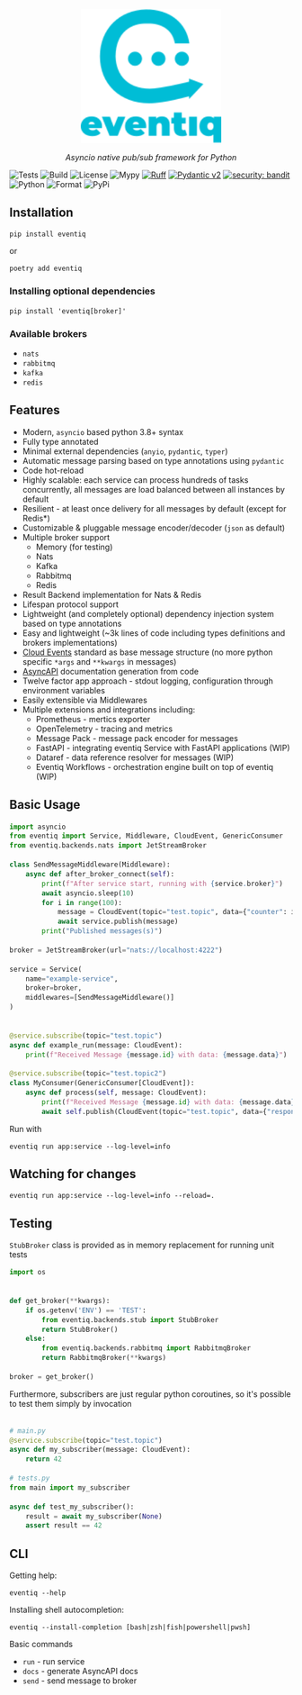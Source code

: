 <p align="center">
<img src="https://raw.githubusercontent.com/asynq-io/eventiq/main/assets/logo.svg" style="width: 250px">

</p>
<p align="center">
<em>Asyncio native pub/sub framework for Python</em>
</p>

![Tests](https://github.com/asynq-io/eventiq/workflows/Tests/badge.svg)
![Build](https://github.com/asynq-io/eventiq/workflows/Publish/badge.svg)
![License](https://img.shields.io/github/license/asynq-io/eventiq)
![Mypy](https://img.shields.io/badge/mypy-checked-blue)
[![Ruff](https://img.shields.io/endpoint?url=https://raw.githubusercontent.com/charliermarsh/ruff/main/assets/badge/v1.json)](https://github.com/charliermarsh/ruff)
[![Pydantic v2](https://img.shields.io/endpoint?url=https://raw.githubusercontent.com/pydantic/pydantic/main/docs/badge/v2.json)](https://docs.pydantic.dev/latest/contributing/#badges)
[![security: bandit](https://img.shields.io/badge/security-bandit-yellow.svg)](https://github.com/PyCQA/bandit)
![Python](https://img.shields.io/pypi/pyversions/eventiq)
![Format](https://img.shields.io/pypi/format/eventiq)
![PyPi](https://img.shields.io/pypi/v/eventiq)

## Installation
```shell
pip install eventiq
```
or
```shell
poetry add eventiq
```

### Installing optional dependencies

```shell
pip install 'eventiq[broker]'
```

### Available brokers

- `nats`
- `rabbitmq`
- `kafka`
- `redis`

## Features

- Modern, `asyncio` based python 3.8+ syntax
- Fully type annotated
- Minimal external dependencies (`anyio`, `pydantic`, `typer`)
- Automatic message parsing based on type annotations using `pydantic`
- Code hot-reload
- Highly scalable: each service can process hundreds of tasks concurrently,
    all messages are load balanced between all instances by default
- Resilient - at least once delivery for all messages by default (except for Redis*)
- Customizable & pluggable message encoder/decoder (`json` as default)
- Multiple broker support
    - Memory (for testing)
    - Nats
    - Kafka
    - Rabbitmq
    - Redis
- Result Backend implementation for Nats & Redis
- Lifespan protocol support
- Lightweight (and completely optional) dependency injection system based on type annotations
- Easy and lightweight (~3k lines of code including types definitions and brokers implementations)
- [Cloud Events](https://cloudevents.io/) standard as base message structure (no more python specific `*args` and `**kwargs` in messages)
- [AsyncAPI](https://www.asyncapi.com/en) documentation generation from code
- Twelve factor app approach - stdout logging, configuration through environment variables
- Easily extensible via Middlewares
- Multiple extensions and integrations including:
  - Prometheus - mertics exporter
  - OpenTelemetry - tracing and metrics
  - Message Pack - message pack encoder for messages
  - FastAPI - integrating eventiq Service with FastAPI applications (WIP)
  - Dataref - data reference resolver for messages (WIP)
  - Eventiq Workflows - orchestration engine built on top of eventiq (WIP)

## Basic Usage

```Python
import asyncio
from eventiq import Service, Middleware, CloudEvent, GenericConsumer
from eventiq.backends.nats import JetStreamBroker

class SendMessageMiddleware(Middleware):
    async def after_broker_connect(self):
        print(f"After service start, running with {service.broker}")
        await asyncio.sleep(10)
        for i in range(100):
            message = CloudEvent(topic="test.topic", data={"counter": i})
            await service.publish(message)
        print("Published messages(s)")

broker = JetStreamBroker(url="nats://localhost:4222")

service = Service(
    name="example-service",
    broker=broker,
    middlewares=[SendMessageMiddleware()]
)


@service.subscribe(topic="test.topic")
async def example_run(message: CloudEvent):
    print(f"Received Message {message.id} with data: {message.data}")

@service.subscribe(topic="test.topic2")
class MyConsumer(GenericConsumer[CloudEvent]):
    async def process(self, message: CloudEvent):
        print(f"Received Message {message.id} with data: {message.data}")
        await self.publish(CloudEvent(topic="test.topic", data={"response": "ok"})

```

Run with

```shell
eventiq run app:service --log-level=info
```

## Watching for changes

```shell
eventiq run app:service --log-level=info --reload=.
```

## Testing

`StubBroker` class is provided as in memory replacement for running unit tests

```python
import os


def get_broker(**kwargs):
    if os.getenv('ENV') == 'TEST':
        from eventiq.backends.stub import StubBroker
        return StubBroker()
    else:
        from eventiq.backends.rabbitmq import RabbitmqBroker
        return RabbitmqBroker(**kwargs)

broker = get_broker()

```

Furthermore, subscribers are just regular python coroutines, so it's possible to test them simply by invocation

```python

# main.py
@service.subscribe(topic="test.topic")
async def my_subscriber(message: CloudEvent):
    return 42

# tests.py
from main import my_subscriber

async def test_my_subscriber():
    result = await my_subscriber(None)
    assert result == 42

```

## CLI

Getting help:
```shell
eventiq --help
```

Installing shell autocompletion:
```shell
eventiq --install-completion [bash|zsh|fish|powershell|pwsh]
```

Basic commands

- `run` - run service
- `docs` - generate AsyncAPI docs
- `send` - send message to broker
